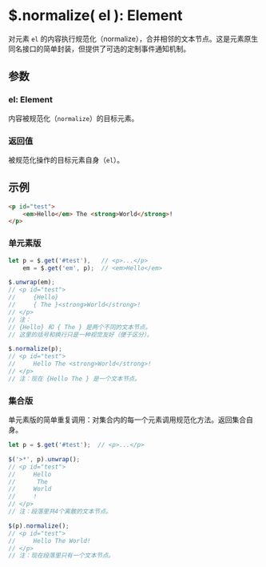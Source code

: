 # $.normalize( el ): Element

对元素 `el` 的内容执行规范化（normalize），合并相邻的文本节点。这是元素原生同名接口的简单封装，但提供了可选的定制事件通知机制。


## 参数

### el: Element

内容被规范化（`normalize`）的目标元素。


### 返回值

被规范化操作的目标元素自身（`el`）。


## 示例

```html
<p id="test">
    <em>Hello</em> The <strong>World</strong>!
</p>
```


### 单元素版

```js
let p = $.get('#test'),   // <p>...</p>
    em = $.get('em', p);  // <em>Hello</em>

$.unwrap(em);
// <p id="test">
//     {Hello}
//     { The }<strong>World</strong>!
// </p>
// 注：
// {Hello} 和 { The } 是两个不同的文本节点。
// 这里的括号和换行只是一种视觉友好（便于区分）。

$.normalize(p);
// <p id="test">
//     Hello The <strong>World</strong>!
// </p>
// 注：现在 {Hello The } 是一个文本节点。
```


### 集合版

单元素版的简单重复调用：对集合内的每一个元素调用规范化方法。返回集合自身。


```js
let p = $.get('#test');  // <p>...</p>

$('>*', p).unwrap();
// <p id="test">
//     Hello
//      The
//     World
//     !
// </p>
// 注：段落里共4个离散的文本节点。

$(p).normalize();
// <p id="test">
//     Hello The World!
// </p>
// 注：现在段落里只有一个文本节点。
```
